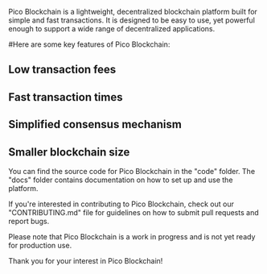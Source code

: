 Pico Blockchain is a lightweight, decentralized blockchain platform built for simple and fast transactions. It is designed to be easy to use, yet powerful enough to support a wide range of decentralized applications.

#Here are some key features of Pico Blockchain:

   ## Low transaction fees
   ## Fast transaction times
   ## Simplified consensus mechanism
   ## Smaller blockchain size

You can find the source code for Pico Blockchain in the "code" folder. The "docs" folder contains documentation on how to set up and use the platform.

If you're interested in contributing to Pico Blockchain, check out our "CONTRIBUTING.md" file for guidelines on how to submit pull requests and report bugs.

Please note that Pico Blockchain is a work in progress and is not yet ready for production use.

Thank you for your interest in Pico Blockchain!
